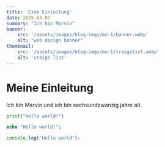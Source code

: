 ```yaml
---
title: 'Eine Einleitung'
date: 2025-04-07
summary: "Ich bin Marvin"
banner:
    src: '/assets/images/blog-imgs/mo-1/banner.webp'
    alt: "web design banner"
thumbnail:
    src: '/assets/images/blog-imgs/mo-1/craigslist.webp' 
    alt: 'craigs list'
---
```


# Meine Einleitung

Ich bin Marvin und ich bin sechsundzwanzig jahre alt.

```python
print("Hello world!")
```

```php
echo "Hello world!";
```

```javascript
console.log("Hello world");
```
